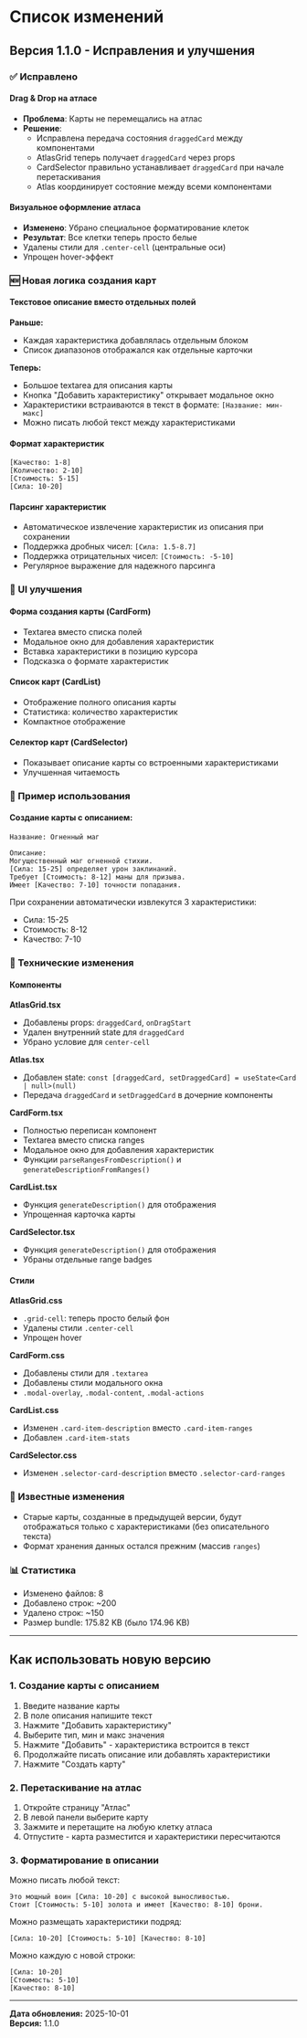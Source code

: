 # Список изменений

## Версия 1.1.0 - Исправления и улучшения

### ✅ Исправлено

#### Drag & Drop на атласе
- **Проблема**: Карты не перемещались на атлас
- **Решение**: 
  - Исправлена передача состояния `draggedCard` между компонентами
  - AtlasGrid теперь получает `draggedCard` через props
  - CardSelector правильно устанавливает `draggedCard` при начале перетаскивания
  - Atlas координирует состояние между всеми компонентами

#### Визуальное оформление атласа
- **Изменено**: Убрано специальное форматирование клеток
- **Результат**: Все клетки теперь просто белые
- Удалены стили для `.center-cell` (центральные оси)
- Упрощен hover-эффект

### 🆕 Новая логика создания карт

#### Текстовое описание вместо отдельных полей
**Раньше:**
- Каждая характеристика добавлялась отдельным блоком
- Список диапазонов отображался как отдельные карточки

**Теперь:**
- Большое textarea для описания карты
- Кнопка "Добавить характеристику" открывает модальное окно
- Характеристики встраиваются в текст в формате: `[Название: мин-макс]`
- Можно писать любой текст между характеристиками

#### Формат характеристик
```
[Качество: 1-8]
[Количество: 2-10]
[Стоимость: 5-15]
[Сила: 10-20]
```

#### Парсинг характеристик
- Автоматическое извлечение характеристик из описания при сохранении
- Поддержка дробных чисел: `[Сила: 1.5-8.7]`
- Поддержка отрицательных чисел: `[Стоимость: -5-10]`
- Регулярное выражение для надежного парсинга

### 🎨 UI улучшения

#### Форма создания карты (CardForm)
- Textarea вместо списка полей
- Модальное окно для добавления характеристик
- Вставка характеристики в позицию курсора
- Подсказка о формате характеристик

#### Список карт (CardList)
- Отображение полного описания карты
- Статистика: количество характеристик
- Компактное отображение

#### Селектор карт (CardSelector)
- Показывает описание карты со встроенными характеристиками
- Улучшенная читаемость

### 📝 Пример использования

#### Создание карты с описанием:
```
Название: Огненный маг

Описание:
Могущественный маг огненной стихии. 
[Сила: 15-25] определяет урон заклинаний.
Требует [Стоимость: 8-12] маны для призыва.
Имеет [Качество: 7-10] точности попадания.
```

При сохранении автоматически извлекутся 3 характеристики:
- Сила: 15-25
- Стоимость: 8-12
- Качество: 7-10

### 🔧 Технические изменения

#### Компоненты

**AtlasGrid.tsx**
- Добавлены props: `draggedCard`, `onDragStart`
- Удален внутренний state для `draggedCard`
- Убрано условие для `center-cell`

**Atlas.tsx**
- Добавлен state: `const [draggedCard, setDraggedCard] = useState<Card | null>(null)`
- Передача `draggedCard` и `setDraggedCard` в дочерние компоненты

**CardForm.tsx**
- Полностью переписан компонент
- Textarea вместо списка ranges
- Модальное окно для добавления характеристик
- Функции `parseRangesFromDescription()` и `generateDescriptionFromRanges()`

**CardList.tsx**
- Функция `generateDescription()` для отображения
- Упрощенная карточка карты

**CardSelector.tsx**
- Функция `generateDescription()` для отображения
- Убраны отдельные range badges

#### Стили

**AtlasGrid.css**
- `.grid-cell`: теперь просто белый фон
- Удалены стили `.center-cell`
- Упрощен hover

**CardForm.css**
- Добавлены стили для `.textarea`
- Добавлены стили модального окна
- `.modal-overlay`, `.modal-content`, `.modal-actions`

**CardList.css**
- Изменен `.card-item-description` вместо `.card-item-ranges`
- Добавлен `.card-item-stats`

**CardSelector.css**
- Изменен `.selector-card-description` вместо `.selector-card-ranges`

### 🐛 Известные изменения

- Старые карты, созданные в предыдущей версии, будут отображаться только с характеристиками (без описательного текста)
- Формат хранения данных остался прежним (массив `ranges`)

### 📊 Статистика

- Изменено файлов: 8
- Добавлено строк: ~200
- Удалено строк: ~150
- Размер bundle: 175.82 KB (было 174.96 KB)

---

## Как использовать новую версию

### 1. Создание карты с описанием

1. Введите название карты
2. В поле описания напишите текст
3. Нажмите "Добавить характеристику"
4. Выберите тип, мин и макс значения
5. Нажмите "Добавить" - характеристика встроится в текст
6. Продолжайте писать описание или добавлять характеристики
7. Нажмите "Создать карту"

### 2. Перетаскивание на атлас

1. Откройте страницу "Атлас"
2. В левой панели выберите карту
3. Зажмите и перетащите на любую клетку атласа
4. Отпустите - карта разместится и характеристики пересчитаются

### 3. Форматирование в описании

Можно писать любой текст:
```
Это мощный воин [Сила: 10-20] с высокой выносливостью.
Стоит [Стоимость: 5-10] золота и имеет [Качество: 8-10] брони.
```

Можно размещать характеристики подряд:
```
[Сила: 10-20] [Стоимость: 5-10] [Качество: 8-10]
```

Можно каждую с новой строки:
```
[Сила: 10-20]
[Стоимость: 5-10]
[Качество: 8-10]
```

---

**Дата обновления:** 2025-10-01  
**Версия:** 1.1.0
